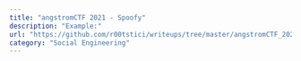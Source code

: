 ```yaml
---
title: "angstromCTF 2021 - Spoofy"
description: "Example:"
url: "https://github.com/r00tstici/writeups/tree/master/angstromCTF_2021/spoofy"
category: "Social Engineering"
---
```

